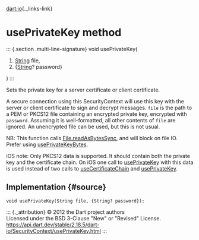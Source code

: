 [dart:io](../../dart-io/dart-io-library){._links-link}

usePrivateKey method
====================

::: {.section .multi-line-signature}
void usePrivateKey(

1.  [String](../../dart-core/string-class) file,
2.  {[String](../../dart-core/string-class)? password}

)
:::

Sets the private key for a server certificate or client certificate.

A secure connection using this SecurityContext will use this key with
the server or client certificate to sign and decrypt messages. `file` is
the path to a PEM or PKCS12 file containing an encrypted private key,
encrypted with `password`. Assuming it is well-formatted, all other
contents of `file` are ignored. An unencrypted file can be used, but
this is not usual.

NB: This function calls [File.readAsBytesSync](../file/readasbytessync),
and will block on file IO. Prefer using
[usePrivateKeyBytes](useprivatekeybytes).

iOS note: Only PKCS12 data is supported. It should contain both the
private key and the certificate chain. On iOS one call to
[usePrivateKey](useprivatekey) with this data is used instead of two
calls to [useCertificateChain](usecertificatechain) and
[usePrivateKey](useprivatekey).

Implementation {#source}
--------------

``` {.language-dart data-language="dart"}
void usePrivateKey(String file, {String? password});
```

::: {._attribution}
© 2012 the Dart project authors\
Licensed under the BSD 3-Clause \"New\" or \"Revised\" License.\
<https://api.dart.dev/stable/2.18.5/dart-io/SecurityContext/usePrivateKey.html>
:::
